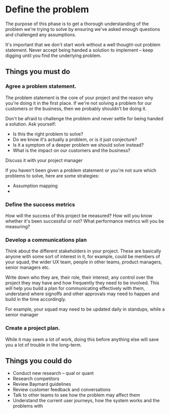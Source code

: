 # Define the problem

The purpose of this phase is to get a thorough understanding of the problem we're trying to solve by ensuring we've asked enough questions and challenged any assumptions.

It's important that we don't start work without a well thought-out problem statement. Never accept being handed a solution to implement – keep digging until you find the underlying problem.

## Things you must do

### Agree a problem statement.

The problem statement is the core of your project and the reason why you're doing it in the first place. If we're not solving a problem for our customers or the business, then we probably shouldn't be doing it.

Don't be afraid to challenge the problem and never settle for being handed a solution. Ask yourself:

* Is this the right problem to solve? 
* Do we know it's actually a problem, or is it just conjecture?
* Is it a symptom of a deeper problem we should solve instead?
* What is the impact on our customers and the business?

Discuss it with your project manager


If you haven't been given a problem statement or you're not sure which problems to solve, here are some strategies:

* Assumption mapping
* 

### Define the success metrics

How will the success of this project be measured? How will you know whether it's been successful or not? What performance metrics will you be measuring?

### Develop a communications plan

Think about the different stakeholders in your project. These are basically anyone with some sort of interest in it, for example, could be members of your squad, the wider UX team, people in other teams, product managers, senior managers etc. 

Write down who they are, their role, their interest, any control over the project they may have and how frequently they need to be involved. This will help you build a plan for communicating effectively with them, understand where signoffs and other approvals may need to happen and build in the time accordingly.

For example, your squad may need to be updated daily in standups, while a senior manager

### Create a project plan.

While it may seem a lot of work, doing this before anything else will save you a lot of trouble in the long-term.


## Things you could do

* Conduct new research – qual or quant
* Research competitors
* Review Baymard guidelines
* Review customer feedback and conversations
* Talk to other teams to see how the problem may affect them
* Understand the current user journeys, how the system works and the problems with

